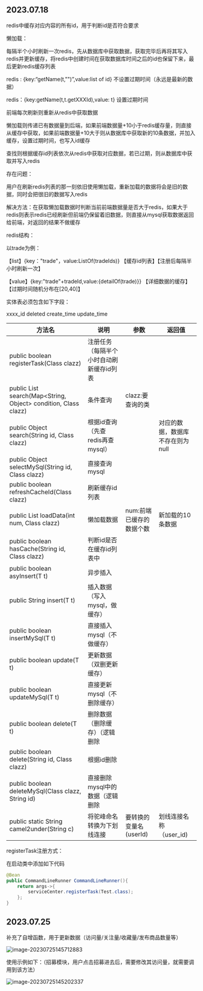 ## 2023.07.18

redis中缓存对应内容的所有id，用于判断id是否符合要求

懒加载：

每隔半个小时刷新一次redis，先从数据库中获取数据，获取完毕后再将其写入redis并更新缓存，将redis中创建时间在获取数据库时间之后的id也保留下来，最后更新redis缓存列表

redis  : {key:“getName(t,"")”,value:list of id} 不设置过期时间（永远是最新的数据）

redis：{key:getName(t,t.getXXXId),value: t} 设置过期时间

前端每次刷新则重新从redis中获取数据

懒加载则传递已有数据量到后端，如果前端数据量+10小于redis缓存量，则直接从缓存中获取，如果前端数据量+10大于则从数据库中获取新的10条数据，并加入缓存，设置过期时间，也写入id缓存 

查找则根据缓存id列表依次从redis中获取对应数据，若已过期，则从数据库中获取并写入redis



存在问题：

用户在刷新redis列表的那一刻依旧使用懒加载，重新加载的数据将会是旧的数据，同时会把很旧的数据写入redis

解决方法：在获取懒加载数据时判断当前前端数据量是否大于redis，如果大于redis则表示redis已经刷新但前端仍保留着旧数据，则直接从mysql获取数据返回给前端，对返回的结果不做缓存



redis结构：

以trade为例：

【list】{key："trade"，value:ListOf(tradeIds)} 【缓存id列表】【注册后每隔半小时刷新一次】

【value】{key:"trade"+tradeId,value:{detailOf(trade)}}  【详细数据的缓存】【过期时间随机分布在[20,40]】

实体表必须包含如下字段：

xxxx_id 
deleted
create_time
update_time

| 方法名                                                       | 说明                                     | 参数                     | 返回值                           |
| ------------------------------------------------------------ | ---------------------------------------- | ------------------------ | -------------------------------- |
| public <T> boolean registerTask(Class<T> clazz)              | 注册任务（每隔半个小时自动刷新缓存id列表 |                          |                                  |
| public <T> List<T> search(Map<String, Object> condition, Class<T> clazz) | 条件查询                                 | clazz:要查询的类         |                                  |
| public <T> Object search(String id, Class<T> clazz)          | 根据id查询（先查redis再查mysql）         |                          | 对应的数据，数据库不存在则为null |
| public <T> Object selectMySql(String id, Class<T> clazz)     | 直接查询mysql                            |                          |                                  |
| public <T> boolean refreshCacheId(Class<T> clazz)            | 刷新缓存id列表                           |                          |                                  |
| public <T> List<T> loadData(int num, Class<T> clazz)         | 懒加载数据                               | num:前端已缓存的数据个数 | 新加载的10条数据                 |
| public <T> boolean hasCache(String id, Class<T> clazz)       | 判断id是否在缓存id列表中                 |                          |                                  |
| public <T> boolean asyInsert(T t)                            | 异步插入                                 |                          |                                  |
| public <T> String insert(T t)                                | 插入数据（写入mysql，做缓存）            |                          |                                  |
| public <T> boolean insertMySql(T t)                          | 直接插入mysql（不做缓存）                |                          |                                  |
| public <T> boolean update(T t)                               | 更新数据（双删更新缓存）                 |                          |                                  |
| public <T> boolean updateMySql(T t)                          | 直接更新mysql（不删除缓存）              |                          |                                  |
| public <T> boolean delete(T t)                               | 删除数据（删除缓存）（逻辑删除           |                          |                                  |
| public <T> boolean delete(String id, Class<T> clazz)         | 根据id删除                               |                          |                                  |
| public <T> boolean deleteMySql(Class<T> clazz, String id)    | 直接删除mysql中的数据（逻辑删除          |                          |                                  |
| public static String camel2under(String c)                   | 将驼峰命名转换为下划线连接               | 要转换的变量名(userId)   | 划线连接名称（user_id)           |



registerTask注册方式：

在启动类中添加如下代码

```java
@Bean
public CommandLineRunner CommandLineRunner(){
    return args->{
        serviceCenter.registerTask(Test.class);
    };
}
```



## 2023.07.25

补充了自增函数，用于更新数据（访问量/关注量/收藏量/发布商品数量等）

![image-20230725145712883](E:\YY\yying\project\搞个项目\assets\image-20230725145712883.png)



使用示例如下：（招募模块，用户点击招募进去后，需要修改其访问量，就需要调用到该方法）

![image-20230725145202337](E:\YY\yying\project\搞个项目\assets\image-20230725145202337.png)









